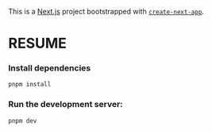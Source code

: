 This is a [Next.js](https://nextjs.org/) project bootstrapped with [`create-next-app`](https://github.com/vercel/next.js/tree/canary/packages/create-next-app).

# RESUME

### Install dependencies

```
pnpm install
```
###  Run the development server:

```bash
pnpm dev
```

